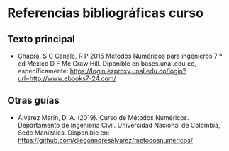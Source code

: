 # Referencias bibliográficas curso
## Texto principal
- Chapra, S C Canale, R P 2015 Métodos Numéricos para ingenieros 7 ª ed México D F Mc Graw Hill. Diponible en bases.unal.edu.co, específicamente: https://login.ezproxy.unal.edu.co/login?url=http://www.ebooks7-24.com/
## Otras guías
- Álvarez Marín, D. A. (2019). Curso de Métodos Numéricos. Departamento de Ingeniería Civil. Universidad Nacional de Colombia, Sede Manizales. Disponible en: https://github.com/diegoandresalvarez/metodosnumericos/

